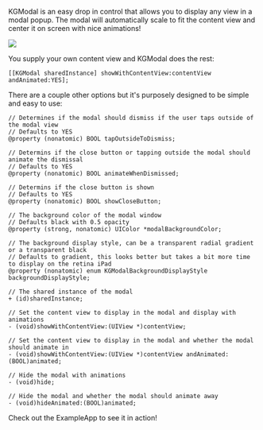 KGModal is an easy drop in control that allows you to display any view in a modal popup. The modal will automatically scale to fit the content view and center it on screen with nice animations!

![](https://raw.github.com/kgn/KGModal/master/Screenshot.jpg)

You supply your own content view and KGModal does the rest:

``` obj-c
[[KGModal sharedInstance] showWithContentView:contentView andAnimated:YES];
```

There are a couple other options but it's purposely designed to be simple and easy to use:

``` obj-c
// Determines if the modal should dismiss if the user taps outside of the modal view
// Defaults to YES
@property (nonatomic) BOOL tapOutsideToDismiss;

// Determins if the close button or tapping outside the modal should animate the dismissal
// Defaults to YES
@property (nonatomic) BOOL animateWhenDismissed;

// Determins if the close button is shown
// Defaults to YES
@property (nonatomic) BOOL showCloseButton;

// The background color of the modal window
// Defaults black with 0.5 opacity
@property (strong, nonatomic) UIColor *modalBackgroundColor;

// The background display style, can be a transparent radial gradient or a transparent black
// Defaults to gradient, this looks better but takes a bit more time to display on the retina iPad
@property (nonatomic) enum KGModalBackgroundDisplayStyle backgroundDisplayStyle;

// The shared instance of the modal
+ (id)sharedInstance;

// Set the content view to display in the modal and display with animations
- (void)showWithContentView:(UIView *)contentView;

// Set the content view to display in the modal and whether the modal should animate in
- (void)showWithContentView:(UIView *)contentView andAnimated:(BOOL)animated;

// Hide the modal with animations
- (void)hide;

// Hide the modal and whether the modal should animate away
- (void)hideAnimated:(BOOL)animated;
```

Check out the ExampleApp to see it in action!